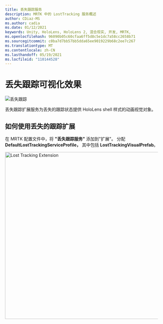 ```yaml
---
title: 丢失跟踪服务
description: MRTK 中的 LostTracking 服务概述
author: CDiaz-MS
ms.author: cadia
ms.date: 01/12/2021
keywords: Unity, HoloLens, HoloLens 2, 混合现实, 开发, MRTK,
ms.openlocfilehash: 96090b05c60cfaa6ff5d8c5e1dc7a58cc2658b71
ms.sourcegitcommit: c0ba7d7bb57bb5dda65ee9019229b68c2ee7c267
ms.translationtype: MT
ms.contentlocale: zh-CN
ms.lasthandoff: 05/19/2021
ms.locfileid: "110144528"
---
```

# <a name="lost-tracking-visualization"></a>丢失跟踪可视化效果

![丢失跟踪](../images/lost-tracking/LostTrackingVisualization.jpg)

丢失跟踪扩展服务为丢失的跟踪状态提供 HoloLens shell 样式的动画视觉对象。

## <a name="how-to-use-lost-tracking-extensions"></a>如何使用丢失的跟踪扩展

在 MRTK 配置文件中，将 **"丢失跟踪服务"** 添加到"扩展"。 分配 **DefaultLostTrackingServiceProfile，** 其中包括 **LostTrackingVisualPrefab**。

<img src="../images/lost-tracking/LostTracking_Extensions.png" width="550" alt="Lost Tracking Extension">
